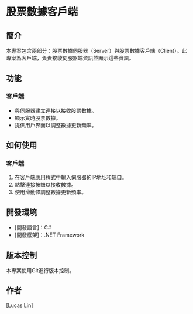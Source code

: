 # 股票數據客戶端

## 簡介

本專案包含兩部分：股票數據伺服器（Server）與股票數據客戶端（Client）。此專案為客戶端，負責接收伺服器端資訊並顯示這些資訊。

## 功能

### 客戶端

- 與伺服器建立連接以接收股票數據。
- 顯示實時股票數據。
- 提供用戶界面以調整數據更新頻率。

## 如何使用

### 客戶端

1. 在客戶端應用程式中輸入伺服器的IP地址和端口。
2. 點擊連接按鈕以接收數據。
3. 使用滑動條調整數據更新頻率。

## 開發環境

- [開發語言]：C#
- [開發框架]：.NET Framework

## 版本控制

本專案使用Git進行版本控制。

## 作者

[Lucas Lin]
